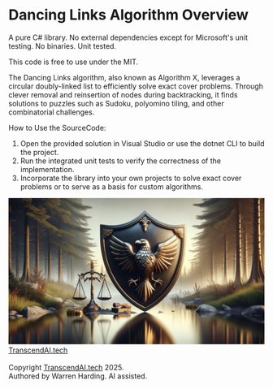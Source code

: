 
# Dancing Links Algorithm Overview

A pure C# library. No external dependencies except for Microsoft's unit testing. No binaries. Unit tested.

This code is free to use under the MIT.

The Dancing Links algorithm, also known as Algorithm X, leverages a circular doubly-linked list to efficiently solve exact cover problems. Through clever removal and reinsertion of nodes during backtracking, it finds solutions to puzzles such as Sudoku, polyomino tiling, and other combinatorial challenges.

How to Use the SourceCode:
1. Open the provided solution in Visual Studio or use the dotnet CLI to build the project.
2. Run the integrated unit tests to verify the correctness of the implementation.
3. Incorporate the library into your own projects to solve exact cover problems or to serve as a basis for custom algorithms.

![AI Image](aiimage.jpg)
[TranscendAI.tech](https://TranscendAI.tech)<br>
<br>
Copyright [TranscendAI.tech](https://TranscendAI.tech) 2025.</br>
Authored by Warren Harding. AI assisted.</br>
  